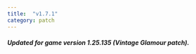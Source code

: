 ```yaml
---
title:  "v1.7.1"
category: patch
---
```

##### Updated for game version 1.25.135 (Vintage Glamour patch).

